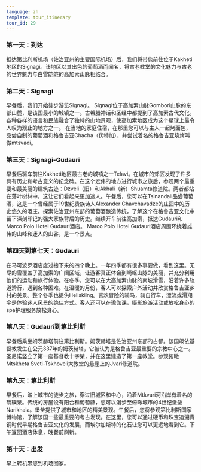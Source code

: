 ```yaml
---
language: zh
template: tour_itinerary
tour_id: 29
---
```

### 第一天：到达


抵达第比利斯机场（佐治亚州的主要国际机场）后，我们将带您前往位于Kakheti地区的Signagi。该地区以其出色的葡萄酒而闻名，将古老教堂的文化魅力与古老的世界魅力与白雪皑皑的高加索山脉相结合。

### 第二天：Signagi


早餐后，我们开始徒步游览Signagi。 Signagi位于高加索山脉Gombori山脉的东部山麓，是该国最小的城镇之一。古希腊神话和圣经中都提到了高加索古代文化。各种各样的语言和民族融合了独特的山地景观，使高加索地区成为这个星球上最令人叹为观止的地方之一。
在当地的家庭住宿，在那里您可以与主人一起烤面包，品尝自制的葡萄酒和格鲁吉亚Chacha（伏特加），并尝试着名的格鲁吉亚烧烤叫做mtsvadi。

### 第三天：Signagi\-Gudauri


早餐后驱车前往Kakheti地区最古老的城镇之一Telavi。在城市的郊区发现了许多具有历史和考古意义的纪念碑。在这个宏伟的地方进行城市之旅后，参观两个最重要和最美丽的建筑古迹：Dzveli（旧）和Akhali（新）Shuamta修道院。两者都站在落叶树林中，这让它们看起来更加迷人。午餐后，您可以在Tsinandali品尝葡萄酒，这是一个曾经属于19世纪贵族诗人Alexander
Chavchavadze的庄园中的历史悠久的酒庄。探索佐治亚州东部的葡萄酒酿造传统，了解这个在格鲁吉亚文化中留下深刻印记的强大家族背后的历史。继续开车前往高加索，抵达Gudauri和Marco
Polo Hotel Gudauri酒店。 Marco Polo Hotel Gudauri酒店周围环绕着雄伟的山峰和迷人的山谷，是一个景点。

### 第四天到第七天：Gudauri


在马可波罗酒店度过接下来的四个晚上。一年四季都有很多事要做，看到这里。无尽的雪覆盖了高加索的广阔区域，让游客真正体会到崎岖山脉的美丽，并充分利用他们的运动和旅行体验。在冬季，您可以在大高加索山脉的南坡滑雪，沿着许多轨道滑行，遇到各种困难。在温暖的月份，客人可以探索户外活动并欣赏格鲁吉亚乡村的美景。整个冬季也提供Heliskiing。喜欢冒险的骑马，骑自行车，漂流或滑翔伞是体验迷人风景的绝佳方式。客人还可以在瑜伽课，摄影旅游活动或放松身心的spa护理服务放松身心。

### 第八天：Gudauri到第比利斯


早餐后乘坐姆茨赫塔前往第比利斯。姆茨赫塔是佐治亚州东部的古都。该国皈依基督教发生在公元337年的姆茨赫塔，它被认为是格鲁吉亚最重要的宗教中心之一。圣尼诺竖立了第一座基督教十字架，并在这里建造了第一座教堂。参观俯瞰Mtskheta
Sveti\-Tskhoveli大教堂的悬崖上的Jvari修道院。

### 第九天：第比利斯


早餐后，踏上城市的徒步之旅，穿过旧城区和中心，沿着Mtkvari河沿岸有着名的硫磺泉。传统的房屋设有阳台和葡萄藤，您可以漫步至俯瞰城市的4世纪堡垒Narikhala。堡垒提供了城市和地区的精美景观。午餐后，您将参观第比利斯国家博物馆，了解该国一些最重要的考古发现。在这里，您可以通过硬币和珠宝追溯青铜时代早期格鲁吉亚文化的发展，而埃尔加斯特的化石让您可以更远地看到它。下午返回酒店休息，晚餐前刷新。

### 第十天：出发


早上转机带您到机场回家。